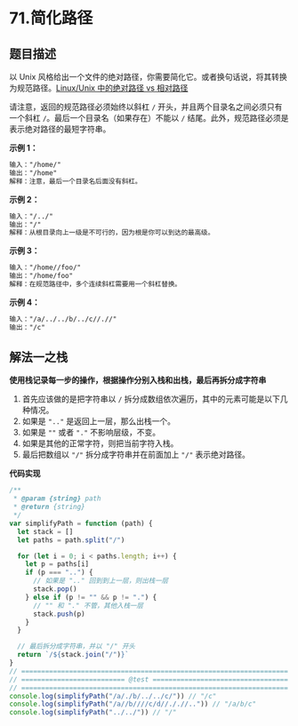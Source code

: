 # 71.简化路径

## 题目描述

以 Unix 风格给出一个文件的绝对路径，你需要简化它。或者换句话说，将其转换为规范路径。[Linux/Unix 中的绝对路径 vs 相对路径](https://blog.csdn.net/u011327334/article/details/50355600)

请注意，返回的规范路径必须始终以斜杠 `/` 开头，并且两个目录名之间必须只有一个斜杠 `/`。最后一个目录名（如果存在）不能以 `/` 结尾。此外，规范路径必须是表示绝对路径的最短字符串。

**示例 1：**

```md
输入："/home/"
输出："/home"
解释：注意，最后一个目录名后面没有斜杠。
```

**示例 2：**

```md
输入："/../"
输出："/"
解释：从根目录向上一级是不可行的，因为根是你可以到达的最高级。
```

**示例 3：**

```md
输入："/home//foo/"
输出："/home/foo"
解释：在规范路径中，多个连续斜杠需要用一个斜杠替换。
```

**示例 4：**

```md
输入："/a/../../b/../c//.//"
输出："/c"
```

## 解法一之栈

**使用栈记录每一步的操作，根据操作分别入栈和出栈，最后再拆分成字符串**

1. 首先应该做的是把字符串以 `/` 拆分成数组依次遍历，其中的元素可能是以下几种情况。
2. 如果是 `".."` 是返回上一层，那么出栈一个。
3. 如果是 `""` 或者 `"."` 不影响层级，不变。
4. 如果是其他的正常字符，则把当前字符入栈。
5. 最后把数组以 `"/"` 拆分成字符串并在前面加上 `"/"` 表示绝对路径。

**代码实现**

```js
/**
 * @param {string} path
 * @return {string}
 */
var simplifyPath = function (path) {
  let stack = []
  let paths = path.split("/")

  for (let i = 0; i < paths.length; i++) {
    let p = paths[i]
    if (p === "..") {
      // 如果是 ".." 回到到上一层，则出栈一层
      stack.pop()
    } else if (p != "" && p != ".") {
      // "" 和 "." 不管，其他入栈一层
      stack.push(p)
    }
  }

  // 最后拆分成字符串，并以 "/" 开头
  return `/${stack.join("/")}`
}
// ===================================================================
// ========================== @test ==================================
// ===================================================================
console.log(simplifyPath("/a/./b/../../c/")) // "/c"
console.log(simplifyPath("/a//b////c/d//././/..")) // "/a/b/c"
console.log(simplifyPath("../../")) // "/"
```

